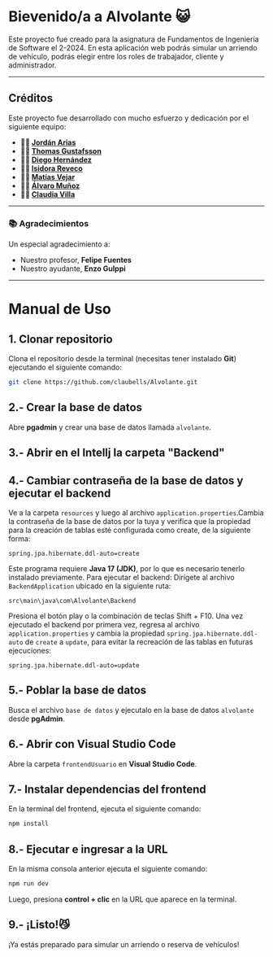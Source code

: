 # Bievenido/a a Alvolante 😺
Este proyecto fue creado para la asignatura de Fundamentos de Ingeniería de Software el 2-2024. En esta aplicación web podrás simular un arriendo de vehículo, podrás elegir entre los roles de trabajador, cliente y administrador.

---

## Créditos
Este proyecto fue desarrollado con mucho esfuerzo y dedicación por el siguiente equipo:
- **👨‍💻 [Jordán Arias](https://github.com/Jordanariash)**  
- **👨‍💻 [Thomas Gustafsson](https://github.com/Gunndur)**  
- **👨‍💻 [Diego Hernández](https://github.com/Diegomuu)**  
- **👩‍💻 [Isidora Reveco](https://github.com/IsidoraSRM)**
- **👨‍💻 [Matías Vejar](https://github.com/matiasjava)**
- **👨‍💻 [Álvaro Muñoz](https://github.com/Dante.stormblessed)**
- **👩‍💻 [Claudia Villa](https://github.com/claubells)**  

---

### 📚 Agradecimientos
Un especial agradecimiento a:  
- Nuestro profesor, **Felipe Fuentes**  
- Nuestro ayudante, **Enzo Gulppi**

---

# Manual de Uso

## 1. Clonar repositorio
Clona el repositorio desde la terminal (necesitas tener instalado **Git**) ejecutando el siguiente comando:
```bash
git clone https://github.com/claubells/Alvolante.git
```
## 2.- Crear la base de datos
Abre **pgadmin** y crear una base de datos llamada `alvolante`.
## 3.- Abrir en el Intellj la carpeta "Backend"
## 4.- Cambiar contraseña de la base de datos y ejecutar el backend
Ve a la carpeta `resources` y luego al archivo `application.properties`.Cambia la contraseña de la base de datos por la tuya y verifica que la propiedad para la creación de tablas esté configurada como create, de la siguiente forma:
```properties
spring.jpa.hibernate.ddl-auto=create
```
Este programa requiere **Java 17 (JDK)**, por lo que es necesario tenerlo instalado previamente.
Para ejecutar el backend:
Dirígete al archivo `BackendApplication` ubicado en la siguiente ruta:
```plaintext
src\main\java\com\Alvolante\Backend
```
Presiona el botón play o la combinación de teclas Shift + F10.
Una vez ejecutado el backend por primera vez, regresa al archivo `application.properties` y cambia la propiedad `spring.jpa.hibernate.ddl-auto` de `create` a `update`, para evitar la recreación de las tablas en futuras ejecuciones:
```properties
spring.jpa.hibernate.ddl-auto=update
```
## 5.- Poblar la base de datos
Busca el archivo `base de datos` y ejecutalo en la base de datos `alvolante` desde **pgAdmin**.
## 6.- Abrir con Visual Studio Code 
Abre la carpeta `frontendUsuario` en **Visual Studio Code**.
## 7.- Instalar dependencias del frontend
En la terminal del frontend, ejecuta el siguiente comando:
```bash
npm install
```
## 8.- Ejecutar e ingresar a la URL 
En la misma consola anterior ejecuta el siguiente comando: 
```bash
npm run dev
```
Luego, presiona **control + clic** en la URL que aparece en la terminal.
## 9.- ¡Listo!😼
¡Ya estás preparado para simular un arriendo o reserva de vehículos!
